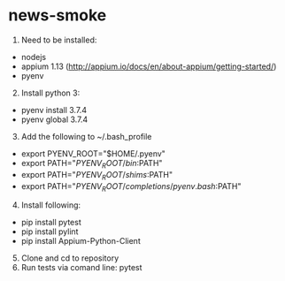 # news-smoke

1) Need to be installed:
  - nodejs
  - appium 1.13 (http://appium.io/docs/en/about-appium/getting-started/)
  - pyenv
2) Install python 3:
  - pyenv install 3.7.4
  - pyenv global 3.7.4

3) Add the following to ~/.bash_profile
  - export PYENV_ROOT="$HOME/.pyenv"
  - export PATH="$PYENV_ROOT/bin:$PATH"
  - export PATH="$PYENV_ROOT/shims:$PATH"
  - export PATH="$PYENV_ROOT/completions/pyenv.bash:$PATH"

4) Install following:
  - pip install pytest
  - pip install pylint
  - pip install Appium-Python-Client
  
5) Clone and cd to repository
6) Run tests via comand line:
  pytest
